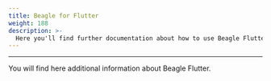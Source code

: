 ```yaml
---
title: Beagle for Flutter
weight: 188
description: >-
  Here you'll find further documentation about how to use Beagle Flutter.
---
```


---

You will find here additional information about Beagle Flutter.
